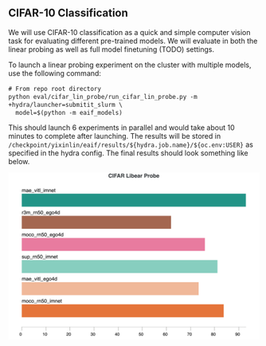 ## CIFAR-10 Classification

We will use CIFAR-10 classification as a quick and simple computer vision task for evaluating different pre-trained models. We will evaluate in both the linear probing as well as full model finetuning (TODO) settings.

To launch a linear probing experiment on the cluster with multiple models, use the following command:
```
# From repo root directory
python eval/cifar_lin_probe/run_cifar_lin_probe.py -m +hydra/launcher=submitit_slurm \
  model=$(python -m eaif_models)
```

This should launch 6 experiments in parallel and would take about 10 minutes to complete after launching. The results will be stored in `/checkpoint/yixinlin/eaif/results/${hydra.job.name}/${oc.env:USER}` as specified in the hydra config. The final results should look something like below.

![](assets/cifar_lin_probe_results.png)
